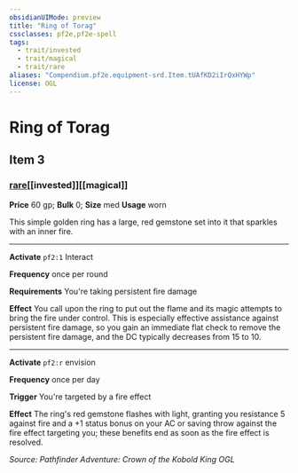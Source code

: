 ```yaml
---
obsidianUIMode: preview
title: "Ring of Torag"
cssclasses: pf2e,pf2e-spell
tags:
  - trait/invested
  - trait/magical
  - trait/rare
aliases: "Compendium.pf2e.equipment-srd.Item.tUAfKD2iIrQxHYWp"
license: OGL
---
```

# Ring of Torag
## Item 3
### [rare](rare "Rare Rarity Trait")[[invested]][[magical]]


**Price** 60 gp; 
**Bulk** 0; **Size** med
**Usage** worn

This simple golden ring has a large, red gemstone set into it that sparkles with an inner fire.

* * *

**Activate** `pf2:1` Interact

**Frequency** once per round

**Requirements** You're taking persistent fire damage

**Effect** You call upon the ring to put out the flame and its magic attempts to bring the fire under control. This is especially effective assistance against persistent fire damage, so you gain an immediate flat check to remove the persistent fire damage, and the DC typically decreases from 15 to 10.

* * *

**Activate** `pf2:r` envision

**Frequency** once per day

**Trigger** You're targeted by a fire effect

**Effect** The ring's red gemstone flashes with light, granting you resistance 5 against fire and a +1 status bonus on your AC or saving throw against the fire effect targeting you; these benefits end as soon as the fire effect is resolved.

*Source: Pathfinder Adventure: Crown of the Kobold King*
*OGL*
